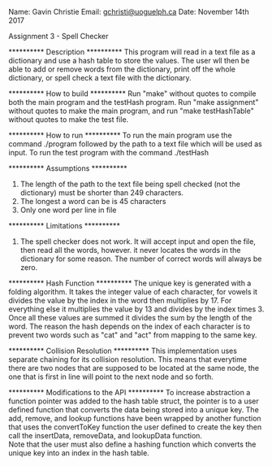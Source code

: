Name: Gavin Christie
Email: gchristi@uoguelph.ca
Date: November 14th 2017

Assignment 3 - Spell Checker

********** Description **********
This program will read in a text file as a dictionary and use a hash table to store the values. The user wll then be able to
add or remove words from the dictionary, print off the whole dictionary, or spell check a text file with the dictionary.

********** How to build **********
Run "make" without quotes to compile both the main program and the testHash program.  Run "make assignment" without quotes to make the
main program, and run "make testHashTable" without quotes to make the test file.

********** How to run **********
To run the main program use the command ./program followed by the path to a text file which will be used as input.
To run the test program with the command ./testHash

********** Assumptions **********
1. The length of the path to the text file being spell checked (not the dictionary) must be shorter than 249 characters.
2. The longest a word can be is 45 characters
3. Only one word per line in file

********** Limitations **********
1. The spell checker does not work. It will accept input and open the file, then read all the words, however. it never locates
the words in the dictionary for some reason.  The number of correct words will always be zero.

********** Hash Function **********
The unique key is generated with a folding algorithm. It takes the integer value of each character, for vowels it divides the value
by the index in the word then multiplies by 17. For everything else it multiplies the value by 13 and divides by the index times 3.
Once all these values are summed it divides the sum by the length of the word. The reason the hash depends on the index of each character
is to prevent two words such as "cat" and "act" from mapping to the same key.

********** Collision Resolution **********
This implementation uses separate chaining for its collision resolution. This means that everytime there are two nodes that are supposed to
be located at the same node, the one that is first in line will point to the next node and so forth.

********** Modifications to the API **********
To increase abstraction a function pointer was added to the hash table struct, the pointer is to a user defined function that converts the 
data being stored into a unique key. The add, remove, and lookup functions have been wrapped by another function that uses the convertToKey
function the user defined to create the key then call the insertData, removeData, and lookupData function.  
Note that the user must also define a hashing function which converts the unique key into an index in the hash table.